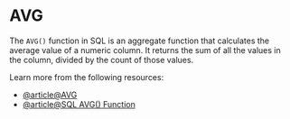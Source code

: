 # AVG

The `AVG()` function in SQL is an aggregate function that calculates the average value of a numeric column. It returns the sum of all the values in the column, divided by the count of those values.

Learn more from the following resources:

- [@article@AVG](https://www.sqlshack.com/sql-avg-function-introduction-and-examples/)
- [@article@SQL AVG() Function](https://www.w3schools.com/sql/sql_avg.asp)